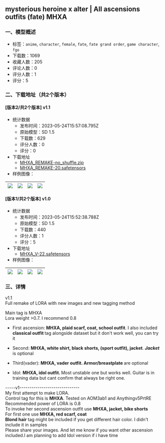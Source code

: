 ## mysterious heroine x alter | All ascensions outfits (fate) MHXA
### 一、模型概述

- 标签：`anime`, `character`, `female`, `fate`, `fate grand order`, `game character`, `fgo`
- 下载数：1069
- 收藏人数：205
- 评论人数：0
- 评分人数：1
- 评分：5

### 二、下载地址（共2个版本）

#### [版本2/共2个版本] v1.1

- 统计数据
  - 发布时间：2023-05-24T15:57:08.795Z
  - 原始模型：SD 1.5
  - 下载数：629
  - 评分人数：0
  - 评分：0
- 下载地址
  - [MHXA_REMAKE-no_shuffle.zip](https://civitai.com/api/download/models/79945?type=Training%20Data)
  - [MHXA_REMAKE-20.safetensors](https://civitai.com/api/download/models/79945)
- 样例图像：

| <img src="https://image.civitai.com/xG1nkqKTMzGDvpLrqFT7WA/c50d9c70-5407-4a6a-b844-d6e0f64d3c79/width=450/897186.jpeg" /> | <img src="https://image.civitai.com/xG1nkqKTMzGDvpLrqFT7WA/ab4c4941-8656-43f4-8666-37ab08f87189/width=450/897187.jpeg" /> | <img src="https://image.civitai.com/xG1nkqKTMzGDvpLrqFT7WA/37e1e027-4069-41df-b203-695819dc497f/width=450/897185.jpeg" /> | <img src="https://image.civitai.com/xG1nkqKTMzGDvpLrqFT7WA/f751e274-c8ca-486b-bd44-e38b556f366b/width=450/897184.jpeg" /> |
| ---- | ---- | ---- | ---- |

#### [版本1/共2个版本] v1.0

- 统计数据
  - 发布时间：2023-05-24T15:52:38.788Z
  - 原始模型：SD 1.5
  - 下载数：440
  - 评分人数：1
  - 评分：5
- 下载地址
  - [MHXA_V-22.safetensors](https://civitai.com/api/download/models/49858)
- 样例图像：

| <img src="https://image.civitai.com/xG1nkqKTMzGDvpLrqFT7WA/b79bd228-c58d-4a50-9033-930bdd460000/width=450/536146.jpeg" /> | <img src="https://image.civitai.com/xG1nkqKTMzGDvpLrqFT7WA/467f15c5-a898-4624-45e9-ffdd1b8bb000/width=450/536149.jpeg" /> | <img src="https://image.civitai.com/xG1nkqKTMzGDvpLrqFT7WA/fc639f5b-d8a7-4d44-91c1-e72891f26000/width=450/536145.jpeg" /> | <img src="https://image.civitai.com/xG1nkqKTMzGDvpLrqFT7WA/b1685876-4f3d-43c8-781c-271527230200/width=450/536147.jpeg" /> |
| ---- | ---- | ---- | ---- |


### 三、详情
<p>v1.1<br />Full remake of LORA with new images and new tagging method</p><p>Main tag is MHXA<br />Lora weight &gt;0.7. I recommend 0.8<br /></p><ul><li><p>First ascension: <strong>MHXA, plaid scarf, coat, school outfit</strong>. I also included <strong>classical outfit </strong>tag alongside dataset but it don't work well, you can try it</p></li><li><p>Second: <strong>MHXA, white shirt, black shorts, (sport outfit), jacket</strong>. <strong><em>Jacket</em></strong> is optional</p></li><li><p>Third(vader): <strong>MHXA, vader outfit. Armor/breastplate </strong>are optional</p></li><li><p>Idol: <strong>MHXA, idol outfit. </strong>Most unstable one but works well. Guitar is in training data but cant confirm that always be right one.</p></li></ul><p>-----v1------------------------------<br />My first attempt to make LORA.<br />Control tag for this is <strong>MHXA</strong>. Tested on AOM3ab1 and Anythingv5PrtRE<br />Recommended power of LORA is 0.8<br />To invoke her second ascension outfit use <strong>MHXA, jacket, bike shorts</strong><br />For first one use <strong>MHXA, red scarf, coat</strong><br /><strong>Blond hair</strong> tag might be included if you get different hair color. I didn't include it in samples<br />Please share your images. And let me know if you want other ascension included.I am planning to add Idol version if i have time</p>